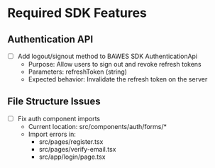 # Required SDK Features

## Authentication API
- [ ] Add logout/signout method to BAWES SDK AuthenticationApi
  - Purpose: Allow users to sign out and revoke refresh tokens
  - Parameters: refreshToken (string)
  - Expected behavior: Invalidate the refresh token on the server

## File Structure Issues
- [ ] Fix auth component imports
  - Current location: src/components/auth/forms/*
  - Import errors in:
    - src/pages/register.tsx
    - src/pages/verify-email.tsx
    - src/app/login/page.tsx 